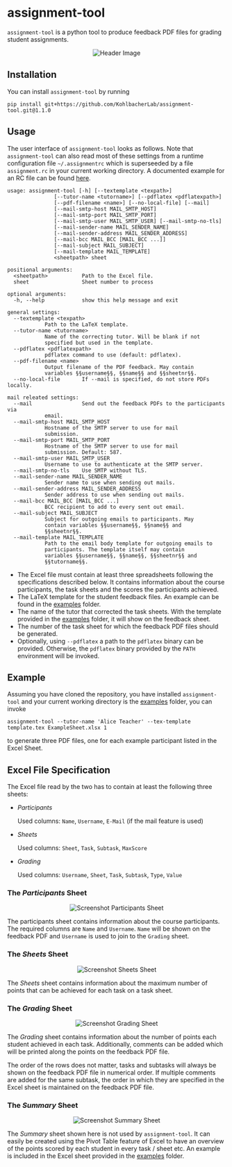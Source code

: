 # assignment-tool
`assignment-tool` is a python tool to produce feedback PDF files for grading
student assignments.

<p align="center">
<img src="img/header.png?raw=true" alt="Header Image"/>
</p>

## Installation

You can install `assignment-tool` by running

    pip install git+https://github.com/KohlbacherLab/assignment-tool.git@1.1.0

## Usage

The user interface of `assignment-tool` looks as follows. Note that
`assignment-tool` can also read most of these settings from a runtime
configuration file `~/.assignmentrc` which is superseeded by a file
`assignment.rc` in your current working directory. A documented example for an
RC file can be found [here](examples/assignmenttoolrc.dist).

	usage: assignment-tool [-h] [--textemplate <texpath>]
			       [--tutor-name <tutorname>] [--pdflatex <pdflatexpath>]
			       [--pdf-filename <name>] [--no-local-file] [--mail]
			       [--mail-smtp-host MAIL_SMTP_HOST]
			       [--mail-smtp-port MAIL_SMTP_PORT]
			       [--mail-smtp-user MAIL_SMTP_USER] [--mail-smtp-no-tls]
			       [--mail-sender-name MAIL_SENDER_NAME]
			       [--mail-sender-address MAIL_SENDER_ADDRESS]
			       [--mail-bcc MAIL_BCC [MAIL_BCC ...]]
			       [--mail-subject MAIL_SUBJECT]
			       [--mail-template MAIL_TEMPLATE]
			       <sheetpath> sheet

	positional arguments:
	  <sheetpath>           Path to the Excel file.
	  sheet                 Sheet number to process

	optional arguments:
	  -h, --help            show this help message and exit

	general settings:
	  --textemplate <texpath>
				Path to the LaTeX template.
	  --tutor-name <tutorname>
				Name of the correcting tutor. Will be blank if not
				specified but used in the template.
	  --pdflatex <pdflatexpath>
				pdflatex command to use (default: pdflatex).
	  --pdf-filename <name>
				Output filename of the PDF feedback. May contain
				variables §§username§§, §§name§§ and §§sheetnr§§.
	  --no-local-file       If --mail is specified, do not store PDFs locally.

	mail releated settings:
	  --mail                Send out the feedback PDFs to the participants via
				email.
	  --mail-smtp-host MAIL_SMTP_HOST
				Hostname of the SMTP server to use for mail
				submission.
	  --mail-smtp-port MAIL_SMTP_PORT
				Hostname of the SMTP server to use for mail
				submission. Default: 587.
	  --mail-smtp-user MAIL_SMTP_USER
				Username to use to authenticate at the SMTP server.
	  --mail-smtp-no-tls    Use SMTP without TLS.
	  --mail-sender-name MAIL_SENDER_NAME
				Sender name to use when sending out mails.
	  --mail-sender-address MAIL_SENDER_ADDRESS
				Sender address to use when sending out mails.
	  --mail-bcc MAIL_BCC [MAIL_BCC ...]
				BCC recipient to add to every sent out email.
	  --mail-subject MAIL_SUBJECT
				Subject for outgoing emails to participants. May
				contain variables §§username§§, §§name§§ and
				§§sheetnr§§.
	  --mail-template MAIL_TEMPLATE
				Path to the email body template for outgoing emails to
				participants. The template itself may contain
				variables §§username§§, §§name§§, §§sheetnr§§ and
				§§tutorname§§.

 * The Excel file must contain at least three spreadsheets following the
   specifications described below. It contains information about the course
   participants, the task sheets and the scores the participants achieved.
 * The LaTeX template for the student feedback files. An example can be found
   in the [examples](/examples) folder.
 * The name of the tutor that corrected the task sheets. With the template
   provided in the [examples](/examples) folder, it will show on the feedback
   sheet.
 * The number of the task sheet for which the feedback PDF files should be generated.
 * Optionally, using `--pdflatex` a path to the `pdflatex` binary can be
   provided. Otherwise, the `pdflatex` binary provided by the `PATH` environment will
   be invoked.

## Example

Assuming you have cloned the repository, you have installed `assignment-tool` and your current working directory is the [examples](/examples) folder, you can invoke

    assignment-tool --tutor-name 'Alice Teacher' --tex-template template.tex ExampleSheet.xlsx 1

to generate three PDF files, one for each example participant listed in the Excel Sheet.

## Excel File Specification

The Excel file read by the two has to contain at least the following three sheets:

 * *Participants*

   Used columns: `Name`, `Username`, `E-Mail` (if the mail feature is used)

 * *Sheets*

   Used columns: `Sheet`, `Task`, `Subtask`, `MaxScore`

 * *Grading*

   Used columns: `Username`, `Sheet`, `Task`, `Subtask`, `Type`, `Value`

### The *Participants* Sheet

<p align="center">
  <img src="img/sheet_participants.png?raw=true" alt="Screenshot Participants Sheet"/>
</p>

The participants sheet contains information about the course participants. The
required columns are `Name` and `Username`. `Name` will be shown on the
feedback PDF and `Username` is used to join to the `Grading` sheet.

### The *Sheets* Sheet

<p align="center">
  <img src="img/sheet_sheets.png?raw=true" alt="Screenshot Sheets Sheet"/>
</p>

The *Sheets* sheet contains information about the maximum number of points that can be achieved for each task on a task sheet.

### The *Grading* Sheet

<p align="center">
  <img src="img/sheet_grading.png?raw=true" alt="Screenshot Grading Sheet"/>
</p>

The *Grading* sheet contains information about the number of points each
student achieved in each task. Additionally, comments can be added which will
be printed along the points on the feedback PDF file.

The order of the rows does not matter, tasks and subtasks will always be shown
on the feedback PDF file in numerical order. If multiple comments are added for
the same subtask, the order in which they are specified in the Excel sheet is
maintained on the feedback PDF file.

### The *Summary* Sheet

<p align="center">
  <img src="img/sheet_summary.png?raw=true" alt="Screenshot Summary Sheet"/>
</p>

The *Summary* sheet shown here is not used by `assignment-tool`. It can easily
be created using the Pivot Table feature of Excel to have an overview of the
points scored by each student in every task / sheet etc. An example is included
in the Excel sheet provided in the [examples](/examples) folder.

